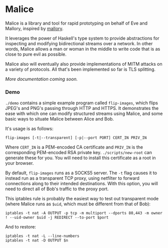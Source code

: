 Malice
======

Malice is a library and tool for rapid prototyping on behalf of Eve and Mallory, inspired by [mallory](https://github.com/intrepidusgroup/mallory).

It leverages the power of Haskell's type system to provide abstractions for inspecting and modifying bidirectional streams over a network.
In other words, Malice allows a man or woman in the middle to write code that is as close to pure evil as possible.

Malice also will eventually also provide implementations of MITM attacks on a variety of protocols.
All that's been implemented so far is TLS splitting.

*More documentation coming soon.*

### Demo

`./demo` contains a simple example program called `flip-images`, which flips JPEG's and PNG's passing through HTTP and HTTPS.
It demonstrates the ease with which one can modify structured streams using Malice, and some basic ways to situate Malice between Alice and Bob.

It's usage is as follows:

```
flip-images [-t|--transparent] [-p|--port PORT] CERT_IN PRIV_IN
```

Where `CERT_IN` is a PEM-encoded CA certificate and `PRIV_IN` is the corresponding PEM-encoded RSA private key.
`./scripts/new-root` can generate these for you.
You will need to install this certificate as a root in your browser.

By default, `flip-images` runs as a SOCKS5 server.
The `-t` flag causes it to instead run as a transparent TCP proxy, using netfilter to forward connections along to their intended destinations.
With this option, you will need to direct all of Bob's traffic to the proxy port.

This iptables rule is probably the easiest way to test out transparent mode (where Malice runs as `$uid`, which must be different from that of Bob):

```
iptables -t nat -A OUTPUT -p tcp -m multiport --dports 80,443 -m owner ! --uid-owner $uid -j REDIRECT --to-port $port
```

And to restore:

```
iptables -t nat -L --line-numbers
iptables -t nat -D OUTPUT $n
```
